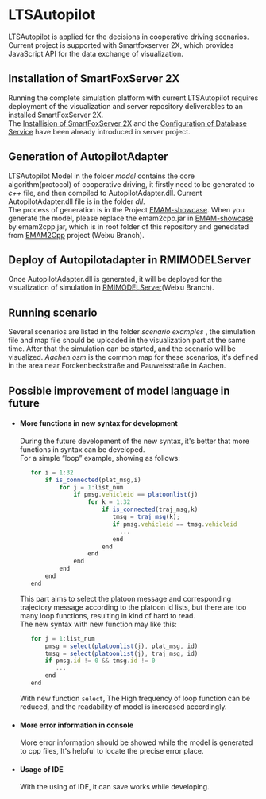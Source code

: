 <!-- (c) https://github.com/MontiCore/monticore -->
# LTSAutopilot
LTSAutopilot is applied for the decisions in cooperative driving scenarios. Current project is supported with Smartfoxserver 2X, which provides JavaScript API for the data exchange of visualization.

## Installation of SmartFoxServer 2X
Running the complete simulation platform with current LTSAutopilot requires deployment of the visualization and server repository deliverables to an installed SmartFoxServer 2X.<br>
The [Installision of SmartFoxServer 2X](https://git.rwth-aachen.de/monticore/EmbeddedMontiArc/simulators/server?nav_source=navbar) and the [Configuration of Database Service](https://git.rwth-aachen.de/monticore/EmbeddedMontiArc/simulators/server?nav_source=navbar) have been already introduced in server project. 


## Generation of AutopilotAdapter
LTSAutopilot Model in the folder _model_ contains the core algorithm(protocol) of cooperative driving, it firstly need to be generated to _c++_ file, and then compiled to AutopilotAdapter.dll. Current AutopilotAdapter.dll file is in the folder _dll_.<br>
The process of generation is in the Project [EMAM-showcase](https://git.rwth-aachen.de/monticore/EmbeddedMontiArc/simulators/EMAM-showcase?nav_source=navbar). When you generate the model, please replace the emam2cpp.jar in [EMAM-showcase](https://git.rwth-aachen.de/monticore/EmbeddedMontiArc/simulators/EMAM-showcase?nav_source=navbar) by emam2cpp.jar, which is in root folder of this repository and genedated from [EMAM2Cpp](https://git.rwth-aachen.de/monticore/EmbeddedMontiArc/generators/EMAM2Cpp/tree/Weixu) project (Weixu Branch).  
## Deploy of Autopilotadapter in RMIMODELServer
Once AutopilotAdapter.dll is generated, it will be deployed for the visualization of simulation in [RMIMODELServer](https://git.rwth-aachen.de/monticore/EmbeddedMontiArc/simulators/RMIModelServer/tree/Weixu)(Weixu Branch).
## Running scenario 
Several scenarios are listed in the folder _scenario examples_ , the simulation file and map file should be uploaded in the visualization part at the same time. After that the simulation can be started, and the scenario will be visualized.
 _Aachen.osm_ is the common map for these scenarios, it's defined in the area near Forckenbeckstraße and Pauwelsstraße in Aachen.
## Possible improvement of model language in future
   * #### More functions in new syntax for development <br>
     During the future development of the new syntax, it's better that more functions in syntax can be developed.<br>
     For a simple “loop” example, showing as follows:<br>
     ```js
        for i = 1:32
            if is_connected(plat_msg,i)
                for j = 1:list_num
                    if pmsg.vehicleid == platoonlist(j)
                        for k = 1:32
                            if is_connected(traj_msg,k)
                               tmsg = traj_msg(k);
                               if pmsg.vehicleid == tmsg.vehicleid
                                 ...
                               end
                            end
                        end
                    end
                end
            end
        end
     ```
     This part aims to select the platoon message and corresponding trajectory message according to the platoon id lists, but there are too many loop functions, resulting in kind of hard to read.<br>
     The new syntax with new function may like this:
     ```js
        for j = 1:list_num
            pmsg = select(platoonlist(j), plat_msg, id)
            tmsg = select(platoonlist(j), traj_msg, id)
            if pmsg.id != 0 && tmsg.id != 0 
               ...
            end 
        end
     ```
     With new function `select`, The High frequency of loop function can be reduced, and the readability of model is increased accordingly.

   * #### More error information in console
     More error information should be showed while the model is generated to cpp files, It's helpful to locate the precise error place. 
   
   * #### Usage of IDE 
     With the using of IDE, it can save works while developing.
  

